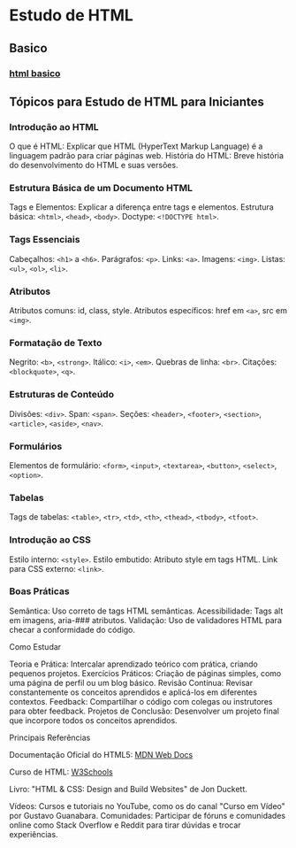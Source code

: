 
# Estudo de HTML

## Basico
 
   ### [html basico](https://www.w3schools.com/html/html_basic.asp)


## Tópicos para Estudo de HTML para Iniciantes

### Introdução ao HTML
O que é HTML: Explicar que HTML (HyperText Markup Language) é a linguagem padrão para criar páginas web.
História do HTML: Breve história do desenvolvimento do HTML e suas versões.


### Estrutura Básica de um Documento HTML
Tags e Elementos: Explicar a diferença entre tags e elementos.
Estrutura básica: `<html>`, `<head>`, `<body>`.
Doctype: `<!DOCTYPE html>`.


### Tags Essenciais
Cabeçalhos: `<h1>` a `<h6>`.
Parágrafos: `<p>`.
Links: `<a>`.
Imagens: `<img>`.
Listas: `<ul>`, `<ol>`, `<li>`.


### Atributos
Atributos comuns: id, class, style.
Atributos específicos: href em `<a>`, src em `<img>`.


### Formatação de Texto
Negrito: `<b>`, `<strong>`.
Itálico: `<i>`, `<em>`.
Quebras de linha: `<br>`.
Citações: `<blockquote>`, `<q>`.


### Estruturas de Conteúdo
Divisões: `<div>`.
Span: `<span>`.
Seções: `<header>`, `<footer>`, `<section>`, `<article>`, `<aside>`, `<nav>`.


### Formulários
Elementos de formulário: `<form>`, `<input>`, `<textarea>`, `<button>`, `<select>`, `<option>`.


### Tabelas
Tags de tabelas: `<table>`, `<tr>`, `<td>`, `<th>`, `<thead>`, `<tbody>`, `<tfoot>`.


### Introdução ao CSS
Estilo interno: `<style>`.
Estilo embutido: Atributo style em tags HTML.
Link para CSS externo: `<link>`.


### Boas Práticas
Semântica: Uso correto de tags HTML semânticas.
Acessibilidade: Tags alt em imagens, aria-### atributos.
Validação: Uso de validadores HTML para checar a conformidade do código.

Como Estudar

Teoria e Prática: Intercalar aprendizado teórico com prática, criando pequenos projetos.
Exercícios Práticos: Criação de páginas simples, como uma página de perfil ou um blog básico.
Revisão Contínua: Revisar constantemente os conceitos aprendidos e aplicá-los em diferentes contextos.
Feedback: Compartilhar o código com colegas ou instrutores para obter feedback.
Projetos de Conclusão: Desenvolver um projeto final que incorpore todos os conceitos aprendidos.

Principais Referências

Documentação Oficial do HTML5: [MDN Web Docs](https://developer.mozilla.org/pt-BR/docs/Web/HTML)

Curso de HTML: [W3Schools](https://www.w3schools.com/html/html_basic.asp)

Livro: "HTML & CSS: Design and Build Websites" de Jon Duckett.

Vídeos: Cursos e tutoriais no YouTube, como os do canal "Curso em Vídeo" por Gustavo Guanabara.
Comunidades: Participar de fóruns e comunidades online como Stack Overflow e Reddit para tirar dúvidas e trocar experiências.





